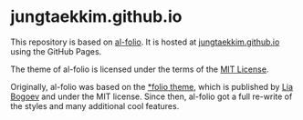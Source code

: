 # jungtaekkim.github.io

This repository is based on [al-folio](https://github.com/alshedivat/al-folio).
It is hosted at [jungtaekkim.github.io](https://jungtaekkim.github.io) using the GitHub Pages.

The theme of al-folio is licensed under the terms of the [MIT License](LICENSE).

Originally, al-folio was based on the [\*folio theme](https://github.com/bogoli/-folio), which is published by [Lia Bogoev](https://liabogoev.com) and under the MIT license.
Since then, al-folio got a full re-write of the styles and many additional cool features.
